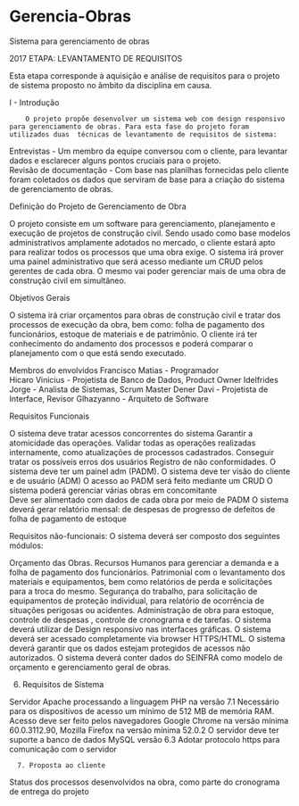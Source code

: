 # Gerencia-Obras
Sistema para gerenciamento de obras

2017
ETAPA: 
 LEVANTAMENTO DE REQUISITOS 
	
Esta etapa corresponde à aquisição e análise de requisitos para o projeto de sistema proposto no âmbito da disciplina em causa.


I - Introdução  

		O projeto propõe desenvolver um sistema web com design responsivo para gerenciamento de obras. Para esta fase do projeto foram  utilizados duas  técnicas de levantamento de requisitos de sistema: 
 Entrevistas - Um membro da equipe conversou com o cliente, para levantar dados e esclarecer alguns pontos cruciais para o projeto.  
 Revisão de documentação - Com base nas planilhas fornecidas pelo cliente foram coletados os dados que serviram de base para a criação do sistema de gerenciamento de obras. 






Definição do Projeto de Gerenciamento de Obra

O projeto consiste em um software para gerenciamento, planejamento e execução de projetos de construção civil. Sendo usado como base modelos administrativos amplamente adotados no mercado, o cliente estará apto para realizar todos os processos que uma obra exige. O sistema irá prover uma painel administrativo que será acesso mediante um CRUD pelos gerentes de cada obra. O mesmo vai poder gerenciar mais de uma obra de construção civil em simultâneo.

Objetivos Gerais

O sistema irá criar orçamentos para obras de construção civil e tratar dos processos de execução da obra, bem como: folha de pagamento dos funcionários, estoque de materiais e de patrimônio. O cliente irá ter conhecimento do andamento dos processos e poderá comparar o planejamento com o que está sendo executado.  

Membros do envolvidos
Francisco Matias - Programador	 
Hicaro Vinicius -  Projetista de Banco de Dados, Product Owner
Idelfrides Jorge - Analista de Sistemas, Scrum Master
Dener Davi - Projetista de Interface, Revisor 
Glhazyanno - Arquiteto de Software 










Requisitos Funcionais

O sistema deve tratar acessos concorrentes do sistema
Garantir a atomicidade das operações.
Validar todas as operações realizadas internamente, como atualizações de processos cadastrados.
Conseguir tratar os possíveis erros dos usuários Registro de não conformidades.
O sistema deve ter um painel adm (PADM).
O sistema deve ter visão do cliente e de usuário (ADM)
O acesso ao PADM será feito mediante um CRUD
O sistema poderá gerenciar várias obras em concomitante   
 Deve ser alimentado com dados de cada obra por meio de PADM 
 O sistema deverá  gerar relatório mensal:
de despesas
de progresso
de defeitos 
de folha de pagamento
de estoque 


Requisitos não-funcionais: O sistema deverá ser composto dos seguintes módulos:

Orçamento das Obras.
Recursos Humanos para gerenciar a demanda e a folha de pagamento dos funcionários.
Patrimonial com o levantamento dos materiais e equipamentos, bem como relatórios de perda e solicitações para a troca do mesmo.
Segurança do trabalho, para solicitação de equipamentos de proteção individual, para relatório de ocorrência de situações perigosas ou acidentes.
Administração de obra para estoque, controle de despesas , controle de cronograma e de tarefas.
O sistema deverá utilizar de Design responsivo nas interfaces gráficas.
O sistema deverá ser acessado completamente via browser HTTPS/HTML. 
O sistema deverá garantir que os dados estejam protegidos de acessos não autorizados.
O sistema deverá conter dados do SEINFRA como modelo de orçamento e gerenciamento geral de obras.


6. Requisitos de Sistema

Servidor Apache processando a linguagem PHP na versão 7.1
Necessário para os dispositivos de acesso um mínimo de 512 MB de memória RAM.
Acesso deve ser feito pelos navegadores Google Chrome na versão mínima 60.0.3112.90, Mozilla Firefox na versão mínima 52.0.2
O servidor deve ter suporte a banco de dados MySQL versão 6.3
Adotar protocolo https para comunicação com o servidor


      7. Proposta ao cliente
Status dos processos desenvolvidos na obra, como parte do cronograma de entrega do projeto

